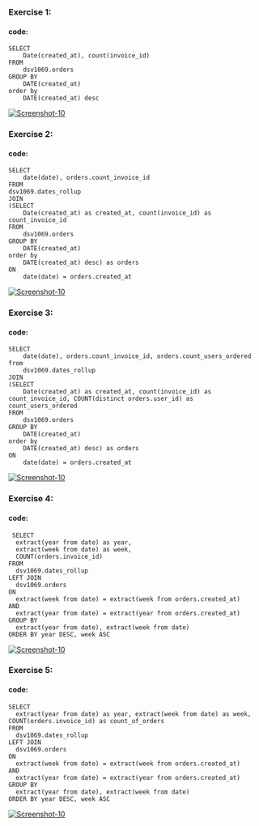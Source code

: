 ### Exercise 1: 
#### code:
    SELECT
        Date(created_at), count(invoice_id)
    FROM 
        dsv1069.orders
    GROUP BY 
        DATE(created_at)
    order by 
        DATE(created_at) desc
<a href="https://image.prntscr.com/image/KyrC1BfKSpmY3pSnn47b6A.png"><img src="https://image.prntscr.com/image/KyrC1BfKSpmY3pSnn47b6A.png" alt="Screenshot-10" border="0"></a>


### Exercise 2: 
#### code:
    SELECT
        date(date), orders.count_invoice_id
    FROM 
    dsv1069.dates_rollup
    JOIN 
    (SELECT
        Date(created_at) as created_at, count(invoice_id) as count_invoice_id
    FROM 
        dsv1069.orders
    GROUP BY 
        DATE(created_at)
    order by 
        DATE(created_at) desc) as orders
    ON 
        date(date) = orders.created_at
<a href="https://image.prntscr.com/image/dWa0JTzQT6iJFh1YK4UDJQ.png"><img src="https://image.prntscr.com/image/dWa0JTzQT6iJFh1YK4UDJQ.png" alt="Screenshot-10" border="0"></a>



### Exercise 3: 
#### code:
    SELECT
        date(date), orders.count_invoice_id, orders.count_users_ordered
    from 
        dsv1069.dates_rollup
    JOIN 
    (SELECT
        Date(created_at) as created_at, count(invoice_id) as count_invoice_id, COUNT(distinct orders.user_id) as count_users_ordered
    FROM 
        dsv1069.orders
    GROUP BY 
        DATE(created_at)
    order by 
        DATE(created_at) desc) as orders
    ON 
        date(date) = orders.created_at

<a href="https://image.prntscr.com/image/hpyFPhDkQz2hf1PlrXLSBg.png"><img src="https://image.prntscr.com/image/hpyFPhDkQz2hf1PlrXLSBg.png" alt="Screenshot-10" border="0"></a>


### Exercise 4: 
#### code:

     SELECT 
      extract(year from date) as year, 
      extract(week from date) as week, 
      COUNT(orders.invoice_id)
    FROM 
      dsv1069.dates_rollup
    LEFT JOIN 
      dsv1069.orders
    ON 
      extract(week from date) = extract(week from orders.created_at)
    AND 
      extract(year from date) = extract(year from orders.created_at)
    GROUP BY 
      extract(year from date), extract(week from date)
    ORDER BY year DESC, week ASC
<a href="https://image.prntscr.com/image/F15fF5tZSm2hK07S60eERA.png"><img src="https://image.prntscr.com/image/F15fF5tZSm2hK07S60eERA.png" alt="Screenshot-10" border="0"></a>

### Exercise 5: 
#### code:

    SELECT 
      extract(year from date) as year, extract(week from date) as week, COUNT(orders.invoice_id) as count_of_orders
    FROM 
      dsv1069.dates_rollup
    LEFT JOIN 
      dsv1069.orders
    ON 
      extract(week from date) = extract(week from orders.created_at)
    AND 
      extract(year from date) = extract(year from orders.created_at)
    GROUP BY 
      extract(year from date), extract(week from date)
    ORDER BY year DESC, week ASC
 
<a href="https://image.prntscr.com/image/wdhVVyDaTh6hLyA_OIvOvA.png"><img src="https://image.prntscr.com/image/wdhVVyDaTh6hLyA_OIvOvA.png" alt="Screenshot-10" border="0"></a>